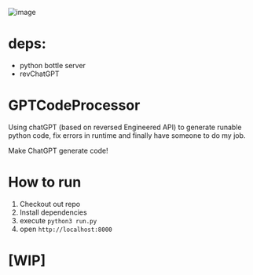 ![image](https://user-images.githubusercontent.com/40773550/211395367-4f5a5de9-073c-4184-aee6-048093da670b.png)

# deps:

- python bottle server
- revChatGPT

# GPTCodeProcessor

Using chatGPT (based on reversed Engineered API) to generate runable python code, fix errors in runtime and finally have someone to do my job.

Make ChatGPT generate code!

# How to run

1. Checkout out repo
2. Install dependencies
3. execute `python3 run.py`
4. open `http://localhost:8000`

# [WIP]
